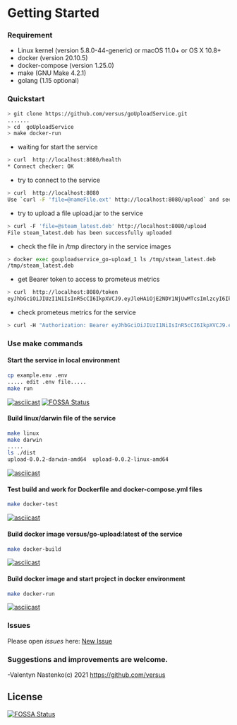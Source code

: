 # Getting Started

### Requirement

* Linux kernel (version 5.8.0-44-generic) or macOS 11.0+ or OS X 10.8+
* docker (version 20.10.5)
* docker-compose  (version 1.25.0)
* make (GNU Make 4.2.1)
* golang (1.15 optional)

### Quickstart

```bash
> git clone https://github.com/versus/goUploadService.git
.......
> cd  goUploadService
> make docker-run
```
* waiting for start the service
```bash
> curl  http://localhost:8080/health
* Connect checker: OK
 ```
* try to connect to the service
```bash
> curl  http://localhost:8080
Use `curl -F 'file=@nameFile.ext' http://localhost:8080/upload` and see file into /tmp

```
* try to upload a file upload.jar to the service
```bash
> curl -F 'file=@steam_latest.deb' http://localhost:8080/upload
File steam_latest.deb has been successfully uploaded

```

* check the file in /tmp directory in the service images

```bash
> docker exec gouploadservice_go-upload_1 ls /tmp/steam_latest.deb
/tmp/steam_latest.deb

```

* get Bearer token to access to prometeus metrics 
```bash
> curl  http://localhost:8080/token
eyJhbGciOiJIUzI1NiIsInR5cCI6IkpXVCJ9.eyJleHAiOjE2NDY1NjUwMTcsImlzcyI6IklmY29uZmlnY28iLCJuYmYiOjE2MTUwMjkwMTd9.bfCk_76yTozw4LjQ9cH4Ig1GsaRZZPZUbxScY8iFryA

```


* check prometeus metrics for the service
```bash
> curl -H "Authorization: Bearer eyJhbGciOiJIUzI1NiIsInR5cCI6IkpXVCJ9.eyJleHAiOjE2NDY1NjUwMTcsImlzcyI6IklmY29uZmlnY28iLCJuYmYiOjE2MTUwMjkwMTd9.bfCk_76yTozw4LjQ9cH4Ig1GsaRZZPZUbxScY8iFryA"  http://localhost:8080/metrics

```

### Use make commands

#### Start the service in local environment
```bash
cp example.env .env
..... edit .env file.....
make run
```
[![asciicast](https://asciinema.org/a/6BkTCj7kORvCBUAh84SwJs9hx.svg)](https://asciinema.org/a/6BkTCj7kORvCBUAh84SwJs9hx)
[![FOSSA Status](https://app.fossa.com/api/projects/git%2Bgithub.com%2Fversus%2FgoUploadService.svg?type=shield)](https://app.fossa.com/projects/git%2Bgithub.com%2Fversus%2FgoUploadService?ref=badge_shield)

####  Build linux/darwin file of the service

```bash
make linux
make darwin
.....
ls ./dist
upload-0.0.2-darwin-amd64  upload-0.0.2-linux-amd64

```
[![asciicast](https://asciinema.org/a/d56nK5kEWh2a2WgNzRq7YYfxT.svg)](https://asciinema.org/a/d56nK5kEWh2a2WgNzRq7YYfxT)

####  Test build and work for Dockerfile and docker-compose.yml files 
```bash
make docker-test
```
[![asciicast](https://asciinema.org/a/emNJPUoKSGJTsFRSe95RFAkDe.svg)](https://asciinema.org/a/emNJPUoKSGJTsFRSe95RFAkDe)

####  Build docker image versus/go-upload:latest of the service
```bash
make docker-build
```
[![asciicast](https://asciinema.org/a/V6TvDsos0aI6h74mFf4hfyJj6.svg)](https://asciinema.org/a/V6TvDsos0aI6h74mFf4hfyJj6)

####  Build docker image and start project in docker environment
```bash
make docker-run
```
[![asciicast](https://asciinema.org/a/U6qAb97yPhJrFlFMCSmy71bxx.svg)](https://asciinema.org/a/U6qAb97yPhJrFlFMCSmy71bxx)

### Issues
Please open *issues* here: [New Issue](https://github.com/versus/goUploadService/issues)

### Suggestions and improvements are welcome.

-Valentyn Nastenko(c) 2021 https://github.com/versus

## License
[![FOSSA Status](https://app.fossa.com/api/projects/git%2Bgithub.com%2Fversus%2FgoUploadService.svg?type=large)](https://app.fossa.com/projects/git%2Bgithub.com%2Fversus%2FgoUploadService?ref=badge_large)
